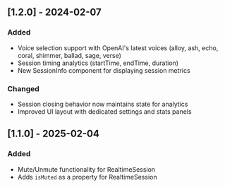 ## [1.2.0] - 2024-02-07
### Added
- Voice selection support with OpenAI's latest voices (alloy, ash, echo, coral, shimmer, ballad, sage, verse)
- Session timing analytics (startTime, endTime, duration)
- New SessionInfo component for displaying session metrics
### Changed
- Session closing behavior now maintains state for analytics
- Improved UI layout with dedicated settings and stats panels

## [1.1.0] - 2025-02-04
### Added
- Mute/Unmute functionality for RealtimeSession
- Adds `isMuted` as a property for RealtimeSession